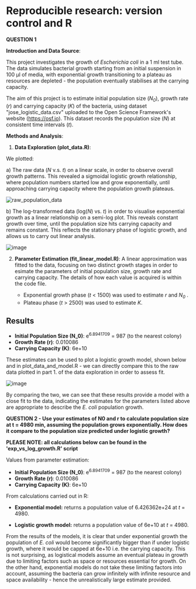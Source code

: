   #  Reproducible research: version control and R

**QUESTION 1**

**Introduction and Data Source**:

This project investigates the growth of _Escherichia coli_ in a 1 ml test tube. The data simulates bacterial growth starting from an initial suspension in 100 μl of media, with exponential growth transitioning to a plateau as resources are depleted - the population eventually stabilises at the carrying capacity. 

The aim of this project is to estimate initial population size (_N<sub>0</sub>_), growth rate (_r_) and carrying capacity (_K_) of the bacteria, using dataset "jose_logistic_data.csv" uploaded to the Open Science Framework's website (https://osf.io). This dataset records the population size (_N_) at consistent time intervals (_t_). 

**Methods and Analysis**:

1. **Data Exploration (plot_data.R)**:

We plotted:

a) The raw data (_N_ v.s. _t_) on a linear scale, in order to observe overall growth patterns. This revealed a sigmoidal logistic growth relationship, where population numbers started low and grow exponentially, until approaching carrying capacity where the population growth plateaus. 

![raw_population_data](https://github.com/user-attachments/assets/d6a6c69a-11d5-4850-a3e8-8d93e63147db)

b) The log-transformed data (log(_N_) vs. _t_) in order to visualise exponential growth as a linear relationship on a semi-log plot. This reveals constant growth over time, until the population size hits carrying capacity and remains constant. This reflects the stationary phase of logistic growth, and allows us to carry out linear analysis. 

![image](https://github.com/user-attachments/assets/64642c14-be23-4caa-8585-a01422b9ebab)

2. **Parameter Estimation (fit_linear_model.R)**:
A linear approximation was fitted to the data, focusing on two distinct growth stages in order to esimate the parameters of initial population size, growth rate and carrying capacity. The details of how each value is acquired is within the code file. 

   - Exponential growth phase (_t_ < 1500\) was used to estimate _r_ and _N<sub>0</sub>_ .
   - Plateau phase (_t_ > 2500\) was used to estimate _K_.

## Results
- **Initial Population Size (N_0\)**: e<sup>6.8941709</sup> = 987 (to the nearest colony)
- **Growth Rate (r\)**: 0.010086
- **Carrying Capacity (K\)**: 6e+10
  
These estimates can be used to plot a logistic growth model, shown below and in plot_data_and_model.R - we can directly compare this to the raw data plotted in part 1. of the data exploration in order to assess fit. 

![image](https://github.com/user-attachments/assets/f68aa1c4-826b-4689-9934-a022c8e66a83)

By comparing the two, we can see that these results provide a model with a close fit to the data, indicating the estimates for the parameters listed above are appropriate to describe the _E. coli_ population growth. 

**QUESTION 2 - Use your estimates of N0 and r to calculate population size at t = 4980 min, assuming the population grows exponentially. How does it compare to the population size predicted under logistic growth?**

**PLEASE NOTE: all calculations below can be found in the 'exp_vs_log_growth.R' script**

Values from parameter estimation:

- **Initial Population Size (N_0\)**: e<sup>6.8941709</sup> = 987 (to the nearest colony)
- **Growth Rate (r\)**: 0.010086
- **Carrying Capacity (K\)**: 6e+10

From calculations carried out in R: 

- **Exponential model:** returns a population value of 6.426362e+24 at _t_ = 4980.

- **Logistic growth model:** returns a population value of 6e+10 at _t_ = 4980. 

From the results of the models, it is clear that under exponential growth the population of _E. coli_ would become significantly bigger than if under logistic growth, where it would be capped at 6e+10 i.e. the carrying capacity. This is not surprising, as logistical models assume an eventual plateau in growth due to limiting factors such as space or resources essential for growth. On the other hand, exponential models do not take these limiting factors into account, assuming the bacteria can grow infinitely with infinite resource and space availability - hence the unrealistically large estimate provided. 


